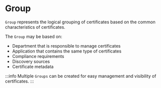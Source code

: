 # Group

`Group` represents the logical grouping of certificates based on the common characteristics of certificates.

The `Group` may be based on:

- Department that is responsible to manage certificates
- Application that contains the same type of certificates
- Compliance requirements
- Discovery sources
- Certificate metadata

:::info
Multiple `Groups` can be created for easy management and visibility of certificates.
:::
